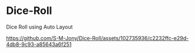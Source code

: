# Dice-Roll

 Dice Roll using Auto Layout



https://github.com/S-M-Jony/Dice-Roll/assets/102735936/c2232ffc-e29d-4db8-9c93-a85643a6f251

